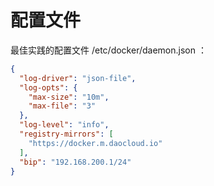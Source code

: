 # 配置文件
最佳实践的配置文件 /etc/docker/daemon.json ：
```json
{
  "log-driver": "json-file",
  "log-opts": {
    "max-size": "10m",
    "max-file": "3"
  },
  "log-level": "info",
  "registry-mirrors": [
    "https://docker.m.daocloud.io"
  ],
  "bip": "192.168.200.1/24"
}
```

